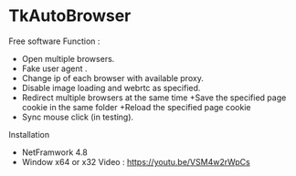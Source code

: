# TkAutoBrowser

Free software 
Function :
+ Open multiple browsers.
+ Fake user agent .
+ Change ip of each browser with available proxy.
+ Disable image loading and webrtc as specified.
+ Redirect multiple browsers at the same time
+Save the specified page cookie in the same folder
+Reload the specified page cookie
+ Sync mouse click (in testing).

Installation 
+ NetFramwork 4.8
+ Window x64 or x32
Video : https://youtu.be/VSM4w2rWpCs

